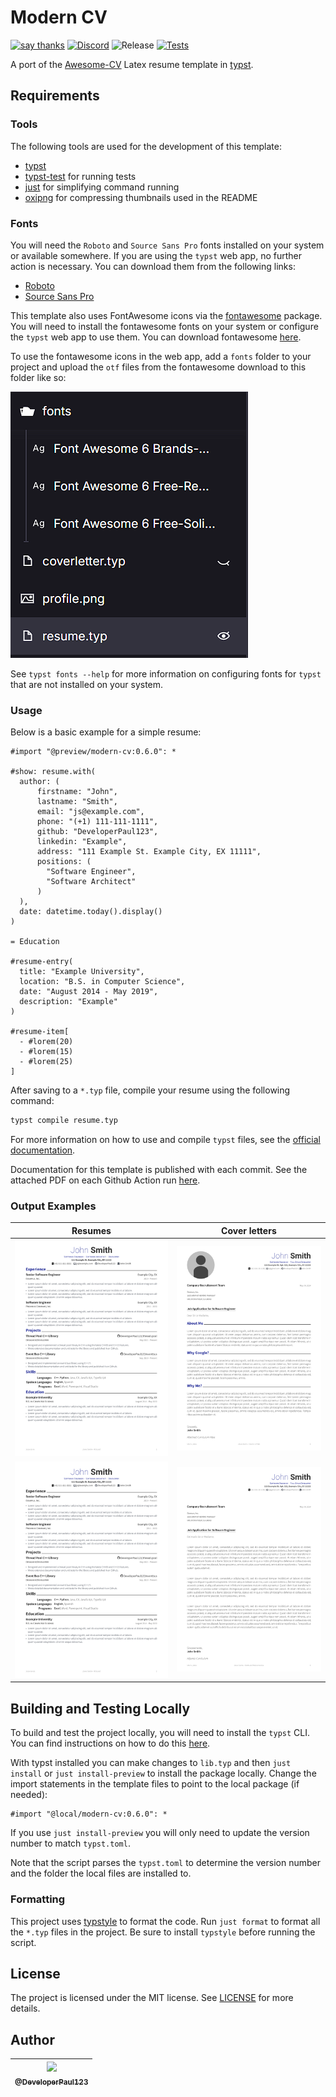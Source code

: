 # Modern CV

[![say thanks](https://img.shields.io/badge/Say%20Thanks-👍-1EAEDB.svg)](https://github.com/DeveloperPaul123/modern-cv/stargazers)
[![Discord](https://img.shields.io/discord/652515194572111872?logo=Discord)](https://discord.gg/CX2ybByRnt)
![Release](https://img.shields.io/github/v/release/DeveloperPaul123/modern-cv)
[![Tests](https://github.com/DeveloperPaul123/modern-cv/actions/workflows/tests.yml/badge.svg)](https://github.com/DeveloperPaul123/modern-cv/actions/workflows/tests.yml)  

A port of the [Awesome-CV](https://github.com/posquit0/Awesome-CV) Latex resume template in [typst](https://github.com/typst/typst).

## Requirements

### Tools

The following tools are used for the development of this template:

- [typst](https://github.com/typst/typst)
- [typst-test](https://github.com/tingerrr/typst-test) for running tests
- [just](https://github.com/casey/just) for simplifying command running
- [oxipng](https://github.com/shssoichiro/oxipng) for compressing thumbnails used in the README

### Fonts

You will need the `Roboto` and `Source Sans Pro` fonts installed on your system or available somewhere. If you are using the `typst` web app, no further action is necessary. You can download them from the following links:

- [Roboto](https://fonts.google.com/specimen/Roboto)
- [Source Sans Pro](https://github.com/adobe-fonts/source-sans-pro)

This template also uses FontAwesome icons via the [fontawesome](https://typst.app/universe/package/fontawesome) package. You will need to install the fontawesome fonts on your system or configure the `typst` web app to use them. You can download fontawesome [here](https://fontawesome.com/download).

To use the fontawesome icons in the web app, add a `fonts` folder to your project and upload the `otf` files from the fontawesome download to this folder like so:

![alt text](assets/images/typst_web_editor.png)

See `typst fonts --help` for more information on configuring fonts for `typst` that are not installed on your system.

### Usage

Below is a basic example for a simple resume:

```typst
#import "@preview/modern-cv:0.6.0": *

#show: resume.with(
  author: (
      firstname: "John", 
      lastname: "Smith",
      email: "js@example.com", 
      phone: "(+1) 111-111-1111",
      github: "DeveloperPaul123",
      linkedin: "Example",
      address: "111 Example St. Example City, EX 11111",
      positions: (
        "Software Engineer",
        "Software Architect"
      )
  ),
  date: datetime.today().display()
)

= Education

#resume-entry(
  title: "Example University",
  location: "B.S. in Computer Science",
  date: "August 2014 - May 2019",
  description: "Example"
)

#resume-item[
  - #lorem(20)
  - #lorem(15)
  - #lorem(25)  
]
```

After saving to a `*.typ` file, compile your resume using the following command:

```bash
typst compile resume.typ
```

For more information on how to use and compile `typst` files, see the [official documentation](https://typst.app/docs).

Documentation for this template is published with each commit. See the attached PDF on each Github Action run [here](https://github.com/DeveloperPaul123/modern-cv/actions).

### Output Examples

| Resumes | Cover letters |
| --- | --- |
| ![Resume](assets/images/resume.png) | ![Cover Letter](assets/images/coverletter.png) |
| ![Resume 2](assets/images/resume2.png) | ![Cover Letter 2](assets/images/coverletter2.png)|

## Building and Testing Locally

To build and test the project locally, you will need to install the `typst` CLI. You can find instructions on how to do this [here](https://typst.app/docs/getting-started).

With typst installed you can make changes to `lib.typ` and then `just install` or `just install-preview` to install the package locally. Change the import statements in the template files to point to the local package (if needed):

```typst
#import "@local/modern-cv:0.6.0": *
````

If you use `just install-preview` you will only need to update the version number to match `typst.toml`.

Note that the script parses the `typst.toml` to determine the version number and the folder the local files are installed to.

### Formatting

This project uses [typstyle](https://github.com/Enter-tainer/typstyle) to format the code. Run `just format` to format all the `*.typ` files in the project. Be sure to install `typstyle` before running the script.

## License

The project is licensed under the MIT license. See [LICENSE](LICENSE) for more details.

## Author

| [<img src="https://avatars0.githubusercontent.com/u/6591180?s=460&v=4" width="100"><br><sub>@DeveloperPaul123</sub>](https://github.com/DeveloperPaul123) |
|:----:|

